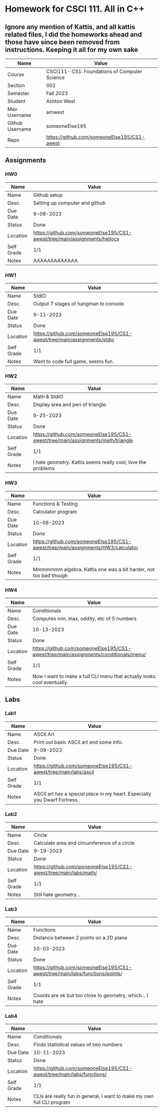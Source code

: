 # Homework for CSCI 111. All in C++

## Ignore any mention of Kattis, and all kattis related files, I did the homeworks ahead and those have since been removed from instructions. Keeping it all for my own sake

|Name           | Value                                         |
|---------------|-----------------------------------------------|
|Course         | CSCI111- CS1: Foundations of Computer Science |
|Section        | 002                                           |
|Semester       | Fall 2023                                     |
|Student        | Ashton West                                   |
|Mav Username   | amwest                                        |
|Github Username| someoneElse195                                |
|Repo           | <https://github.com/someoneElse195/CS1-awest> |

## Assignments

### HW0

|Name       | Value                                                                      |
|-----------|----------------------------------------------------------------------------|
|Name       | Github setup                                                               |
|Desc.      | Setting up computer and github                                             |
|Due Date   | 9-08-2023                                                                  |
|Status     | Done                                                                       |
|Location   | <https://github.com/someoneElse195/CS1-awest/tree/main/assignments/hellocs>|
|Self Grade | 1/1                                                                        |
|Notes      | AAAAAAAAAAAAA                                                              |

### HW1

|Name       | Value                                                                      |
|-----------|----------------------------------------------------------------------------|
|Name       | StdIO                                                                      |
|Desc.      | Output 7 stages of hangman to console.                                     |
|Due Date   | 9-11-2023                                                                  |
|Status     | Done                                                                       |
|Location   | <https://github.com/someoneElse195/CS1-awest/tree/main/assignments/stdio>  |
|Self Grade | 1/1                                                                        |
|Notes      | Want to code full game, seems fun.                                         |

### HW2

|Name       | Value                                                                              |
|-----------|------------------------------------------------------------------------------------|
|Name       | Math & StdIO                                                                       |
|Desc.      | Display area and peri of triangle.                                                 |
|Due Date   | 9-25-2023                                                                          |
|Status     | Done                                                                               |
|Location   | <https://github.com/someoneElse195/CS1-awest/tree/main/assignments/math/triangle>  |
|Self Grade | 1/1                                                                                |
|Notes      | I hate geometry. Kattis seems really cool, love the problems                       |

### HW3

|Name       | Value                                                                             |
|-----------|-----------------------------------------------------------------------------------|
|Name       | Functions & Testing                                                               |
|Desc.      | Calculator program                                                                |
|Due Date   | 10-06-2023                                                                        |
|Status     | Done                                                                              |
|Location   | <https://github.com/someoneElse195/CS1-awest/tree/main/assignments/HW3/calculator>|
|Self Grade | 1/1                                                                               |
|Notes      | Mmmmmmm algebra. Kattis one was a bit harder, not too bad though                  |

### HW4

|Name       | Value                                                                                 |
|-----------|---------------------------------------------------------------------------------------|
|Name       | Conditionals                                                                          |
|Desc.      | Computes min, max, oddity, etc of 5 numbers                                           |
|Due Date   | 10-13-2023                                                                            |
|Status     | Done                                                                                  |
|Location   | <https://github.com/someoneElse195/CS1-awest/tree/main/assignments/conditionals/menu/>|
|Self Grade | 1/1                                                                                   |
|Notes      | Now I want to make a full CLI menu that actually looks cool eventually.               |

## Labs

### Lab1

|Name       | Value                                                                     |
|-----------|---------------------------------------------------------------------------|
|Name       | ASCII Art                                                                 |
|Desc.      | Print out basic ASCII art and some info.                                  |
|Due Date   | 9-08-2023                                                                 |
|Status     | Done                                                                      |
|Location   | <https://github.com/someoneElse195/CS1-awest/tree/main/labs/ascii>        |
|Self Grade | 1/1                                                                       |
|Notes      | ASCII art has a special place in my heart. Especially you Dwarf Fortress..|

### Lab2

|Name       | Value                                                             |
|-----------|-------------------------------------------------------------------|
|Name       | Circle                                                            |
|Desc.      | Calculate area and circumference of a circle                      |
|Due Date   | 9-19-2023                                                         |
|Status     | Done                                                              |
|Location   | <https://github.com/someoneElse195/CS1-awest/tree/main/labs/math/>|
|Self Grade | 1/1                                                               |
|Notes      | Still hate geometry...                                            |

### Lab3

|Name       | Value                                                                  |
|-----------|------------------------------------------------------------------------|
|Name       | Functions                                                              |
|Desc.      | Distance between 2 points on a 2D plane                                |
|Due Date   | 10-03-2023                                                             |
|Status     | Done                                                                   |
|Location   | <https://github.com/someoneElse195/CS1-awest/tree/main/labs/functions/points/>|
|Self Grade | 1/1                                                                    |
|Notes      | Coords are ok but too close to geometry, which... I hate               |

### Lab4

|Name       | Value                                                                  |
|-----------|------------------------------------------------------------------------|
|Name       | Conditionals                                                           |
|Desc.      | Finds statistical values of two numbers                                |
|Due Date   | 10-11-2023                                                             |
|Status     | Done                                                                   |
|Location   | <https://github.com/someoneElse195/CS1-awest/tree/main/labs/functions/>|
|Self Grade | 1/1                                                                    |
|Notes      | CLIs are really fun in general, I want to make my own full CLI program |
